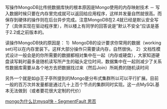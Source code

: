 写操作MongoDB比传统数据库快的根本原因是Mongo使用的内存映射技术 － 写入数据时候只要在内存里完成就可以返回给应用程序，这样并发量自然就很高。而保存到硬体的操作则在后台异步完成。注意MongoDB在2.4就已经是默认安全写了（具体实现在驱动程序里），所以楼上有同学的回答说是”默认不安全“应该是基于2.2或之前版本的。

读操作MongoDB快的原因是： 1）MongoDB的设计要求你常用的数据（working set)可以在内存里装下。这样大部分操作只需要读内存，自然很快。 2）文档性模式设计一般会是的你所需要的数据都相对集中在一起（内存或硬盘），大家知道硬盘读写耗时最多是随机读写所产生的磁头定位时间，数据集中在一起则减少了关系性数据库需要从各个地方去把数据找过来（然后Join）所耗费的随机读时间

另外一个就是如@王子亭所提到的Mongo是分布式集群所以可以平行扩展。目前一般的百万次并发量都是通过几十上百个节点的集群同时实现。这一点MySQL基本无法做到（或者要花很大定制的代价）



[mongo为什么比mysql快 - SegmentFault 思否](https://segmentfault.com/q/1010000000616467/a-1020000000617108)
